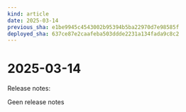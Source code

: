 ```yaml
---
kind: article
date: 2025-03-14
previous_sha: e1be9945c4543002b95394b5ba22970d7e98585f
deployed_sha: 637ce87e2caafeba503ddde2231a134fada9c8c2
---
```


# 2025-03-14

Release notes:

Geen release notes
